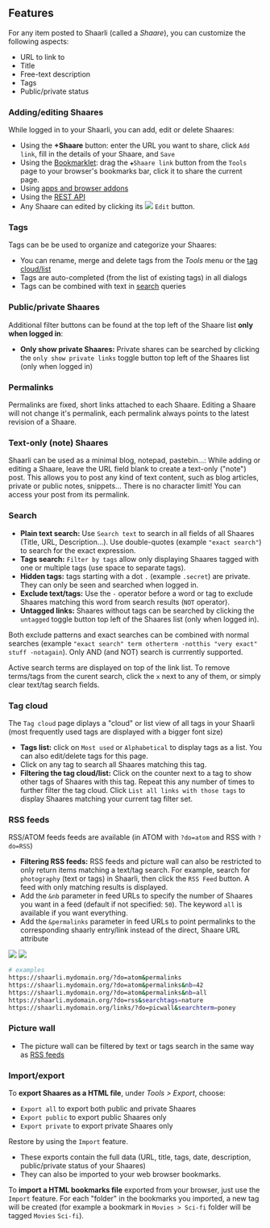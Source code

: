 ## Features

For any item posted to Shaarli (called a _Shaare_), you can customize the following aspects:

- URL to link to
- Title
- Free-text description
- Tags
- Public/private status


### Adding/editing Shaares

While logged in to your Shaarli, you can add, edit or delete Shaares:

- Using the **+Shaare** button: enter the URL you want to share, click `Add link`, fill in the details of your Shaare, and `Save`
- Using the [Bookmarklet](https://en.wikipedia.org/wiki/Bookmarklet): drag the `✚Shaare link` button from the `Tools` page to your browser's bookmarks bar, click it to share the current page.
- Using [apps and browser addons](Community-and-related-software.md#mobile-apps)
- Using the [REST API](https://shaarli.github.io/api-documentation/)
- Any Shaare can edited by clicking its ![](images/edit_icon.png) `Edit` button.


### Tags

Tags can be be used to organize and categorize your Shaares:

- You can rename, merge and delete tags from the _Tools_ menu or the [tag cloud/list](#tag-cloud)
- Tags are auto-completed (from the list of existing tags) in all dialogs
- Tags can be combined with text in [search](#search) queries


### Public/private Shaares

Additional filter buttons can be found at the top left of the Shaare list **only when logged in**:

- **Only show private Shaares:** Private shares can be searched by clicking the `only show private links` toggle button top left of the Shaares list (only when logged in)


### Permalinks

Permalinks are fixed, short links attached to each Shaare. Editing a Shaare will not change it's permalink, each permalink always points to the latest revision of a Shaare.


### Text-only (note) Shaares

Shaarli can be used as a minimal blog, notepad, pastebin...: While adding or editing a Shaare, leave the URL field blank to create a text-only ("note") post. This allows you to post any kind of text content, such as blog articles, private or public notes, snippets... There is no character limit! You can access your post from its permalink.


### Search

- **Plain text search:** Use `Search text` to search in all fields of all Shaares (Title, URL, Description...). Use double-quotes (example `"exact search"`) to search for the exact expression.
- **Tags search:** `Filter by tags` allow only displaying Shaares tagged with one or multiple tags (use space to separate tags).
- **Hidden tags:** tags starting with a dot `.` (example `.secret`) are private. They can only be seen and searched when logged in.
- **Exclude text/tags:** Use the `-` operator before a word or tag to exclude Shaares matching this word from search results (`NOT` operator).
- **Untagged links:** Shaares without tags can be searched by clicking the `untagged` toggle button top left of the Shaares list (only when logged in).

Both exclude patterns and exact searches can be combined with normal searches (example `"exact search" term otherterm -notthis "very exact" stuff -notagain`). Only AND (and NOT) search is currrently supported.

Active search terms are displayed on top of the link list. To remove terms/tags from the curent search, click the `x` next to any of them, or simply clear text/tag search fields.


### Tag cloud

The `Tag cloud` page diplays a "cloud" or list view of all tags in your Shaarli (most frequently used tags are displayed with a bigger font size)


- **Tags list:** click on `Most used` or `Alphabetical` to display tags as a list. You can also edit/delete tags for this page.
- Click on any tag to search all Shaares matching this tag.
- **Filtering the tag cloud/list:** Click on the counter next to a tag to show other tags of Shaares with this tag. Repeat this any number of times to further filter the tag cloud. Click `List all links with those tags` to display Shaares matching your current tag filter set.



### RSS feeds

RSS/ATOM feeds feeds are available (in ATOM with `?do=atom` and RSS with `?do=RSS`)

- **Filtering RSS feeds:** RSS feeds and picture wall can also be restricted to only return items matching a text/tag search. For example, search for `photography` (text or tags) in Shaarli, then click the `RSS Feed` button. A feed with only matching results is displayed.
- Add the `&nb` parameter in feed URLs to specify the number of Shaares you want in a feed (default if not specified: `50`). The keyword `all` is available if you want everything.
- Add the `&permalinks` parameter in feed URLs to point permalinks to the corresponding shaarly entry/link instead of the direct, Shaare URL attribute

![](images/rss-filter-1.png) ![](images/rss-filter-2.png)

```bash
# examples
https://shaarli.mydomain.org/?do=atom&permalinks
https://shaarli.mydomain.org/?do=atom&permalinks&nb=42
https://shaarli.mydomain.org/?do=atom&permalinks&nb=all
https://shaarli.mydomain.org/?do=rss&searchtags=nature
https://shaarli.mydomain.org/links/?do=picwall&searchterm=poney
```


### Picture wall

- The picture wall can be filtered by text or tags search in the same way as [RSS feeds](#rss-feeds)


### Import/export

To **export Shaares as a HTML file**, under _Tools > Export_, choose:

- `Export all` to export both public and private Shaares
- `Export public` to export public Shaares only
- `Export private` to export private Shaares only

Restore by using the `Import` feature.

- These exports contain the full data (URL, title, tags, date, description, public/private status of your Shaares)
- They can also be imported to your web browser bookmarks. 

To **import a HTML bookmarks file** exported from your browser, just use the `Import` feature. For each "folder" in the bookmarks you imported, a new tag will be created (for example a bookmark in `Movies > Sci-fi` folder will be tagged `Movies` `Sci-fi`).
